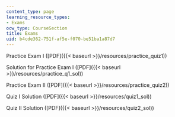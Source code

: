 ```yaml
---
content_type: page
learning_resource_types:
- Exams
ocw_type: CourseSection
title: Exams
uid: b4cde362-751f-af5e-f070-be51ba1a87d7
---
```


Practice Exam I ([PDF]({{< baseurl >}}/resources/practice_quiz1))

Solution for Practice Exam I ([PDF]({{< baseurl >}}/resources/practice_q1_sol))

Practice Exam II ([PDF]({{< baseurl >}}/resources/practice_quiz2))

Quiz I Solution ([PDF]({{< baseurl >}}/resources/quiz1_sol))

Quiz II Solution ([PDF]({{< baseurl >}}/resources/quiz2_sol))